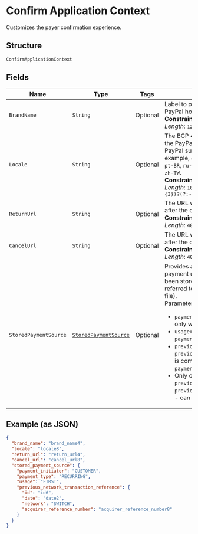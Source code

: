 
# Confirm Application Context

Customizes the payer confirmation experience.

## Structure

`ConfirmApplicationContext`

## Fields

| Name | Type | Tags | Description | Getter | Setter |
|  --- | --- | --- | --- | --- | --- |
| `BrandName` | `String` | Optional | Label to present to your payer as part of the PayPal hosted web experience.<br>**Constraints**: *Minimum Length*: `1`, *Maximum Length*: `127` | String getBrandName() | setBrandName(String brandName) |
| `Locale` | `String` | Optional | The BCP 47-formatted locale of pages that the PayPal payment experience shows. PayPal supports a five-character code. For example, `da-DK`, `he-IL`, `id-ID`, `ja-JP`, `no-NO`, `pt-BR`, `ru-RU`, `sv-SE`, `th-TH`, `zh-CN`, `zh-HK`, or `zh-TW`.<br>**Constraints**: *Minimum Length*: `2`, *Maximum Length*: `10`, *Pattern*: `^[a-z]{2}(?:-[A-Z][a-z]{3})?(?:-(?:[A-Z]{2}\|[0-9]{3}))?$` | String getLocale() | setLocale(String locale) |
| `ReturnUrl` | `String` | Optional | The URL where the customer is redirected after the customer approves the payment.<br>**Constraints**: *Minimum Length*: `10`, *Maximum Length*: `4000` | String getReturnUrl() | setReturnUrl(String returnUrl) |
| `CancelUrl` | `String` | Optional | The URL where the customer is redirected after the customer cancels the payment.<br>**Constraints**: *Minimum Length*: `10`, *Maximum Length*: `4000` | String getCancelUrl() | setCancelUrl(String cancelUrl) |
| `StoredPaymentSource` | [`StoredPaymentSource`](../../doc/models/stored-payment-source.md) | Optional | Provides additional details to process a payment using a `payment_source` that has been stored or is intended to be stored (also referred to as stored_credential or card-on-file).<br/>Parameter compatibility:<br/><ul><li>`payment_type=ONE_TIME` is compatible only with `payment_initiator=CUSTOMER`.</li><li>`usage=FIRST` is compatible only with `payment_initiator=CUSTOMER`.</li><li>`previous_transaction_reference` or `previous_network_transaction_reference` is compatible only with `payment_initiator=MERCHANT`.</li><li>Only one of the parameters - `previous_transaction_reference` and `previous_network_transaction_reference` - can be present in the request.</li></ul> | StoredPaymentSource getStoredPaymentSource() | setStoredPaymentSource(StoredPaymentSource storedPaymentSource) |

## Example (as JSON)

```json
{
  "brand_name": "brand_name4",
  "locale": "locale8",
  "return_url": "return_url4",
  "cancel_url": "cancel_url8",
  "stored_payment_source": {
    "payment_initiator": "CUSTOMER",
    "payment_type": "RECURRING",
    "usage": "FIRST",
    "previous_network_transaction_reference": {
      "id": "id6",
      "date": "date2",
      "network": "SWITCH",
      "acquirer_reference_number": "acquirer_reference_number8"
    }
  }
}
```

